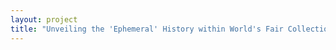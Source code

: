 ```yaml
--- 
layout: project 
title: "Unveiling the 'Ephemeral' History within World's Fair Collections" 
---
```



